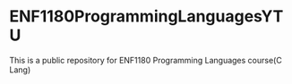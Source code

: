 # ENF1180ProgrammingLanguagesYTU
This is a public repository for ENF1180 Programming Languages course(C Lang)
